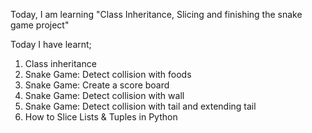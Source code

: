 Today, I am learning "Class Inheritance, Slicing and finishing the snake game project"

Today I have learnt;
1. Class inheritance 
2. Snake Game: Detect collision with foods
3. Snake Game: Create a score board
4. Snake Game: Detect collision with wall
5. Snake Game: Detect collision with tail and extending tail
6. How to Slice Lists & Tuples in Python
